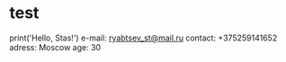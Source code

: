 # test
print('Hello, Stas!')
e-mail: ryabtsev_st@mail.ru
contact: +375259141652
adress: Moscow
age: 30

